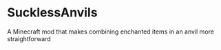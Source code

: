# SucklessAnvils
A Minecraft mod that makes combining enchanted items in an anvil more straightforward
